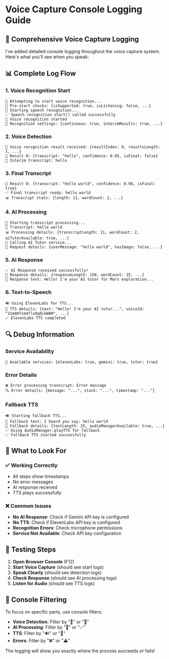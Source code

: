 # Voice Capture Console Logging Guide

## 🎤 **Comprehensive Voice Capture Logging**

I've added detailed console logging throughout the voice capture system. Here's what you'll see when you speak:

## 📊 **Complete Log Flow**

### **1. Voice Recognition Start**
```
🎤 Attempting to start voice recognition...
🔧 Pre-start checks: {isSupported: true, isListening: false, ...}
🚀 Starting speech recognition...
✅ Speech recognition start() called successfully
🎤 Voice recognition started
🔧 Recognition settings: {continuous: true, interimResults: true, ...}
```

### **2. Voice Detection**
```
🎤 Voice recognition result received: {resultIndex: 0, resultsLength: 1, ...}
📝 Result 0: {transcript: "hello", confidence: 0.95, isFinal: false}
🔄 Interim transcript: hello
```

### **3. Final Transcript**
```
📝 Result 0: {transcript: "hello world", confidence: 0.98, isFinal: true}
✅ Final transcript ready: hello world
📊 Transcript stats: {length: 11, wordCount: 2, ...}
```

### **4. AI Processing**
```
🎯 Starting transcript processing...
📝 Transcript: hello world
📊 Processing details: {transcriptLength: 11, wordCount: 2, aiTutorAvailable: true, ...}
🤖 Calling AI Tutor service...
📡 Request details: {userMessage: "hello world", hasImage: false, ...}
```

### **5. AI Response**
```
✅ AI Response received successfully!
📝 Response details: {responseLength: 150, wordCount: 25, ...}
💬 Response text: Hello! I'm your AI tutor for Mars exploration...
```

### **6. Text-to-Speech**
```
🔊 Using ElevenLabs for TTS...
🎵 TTS details: {text: "Hello! I'm your AI tutor...", voiceId: "21m00Tcm4TlvDq8ikWAM", ...}
✅ ElevenLabs TTS completed
```

## 🔍 **Debug Information**

### **Service Availability**
```
🔧 Available services: {elevenLabs: true, gemini: true, tutor: true}
```

### **Error Details**
```
❌ Error processing transcript: Error message
🔍 Error details: {message: "...", stack: "...", timestamp: "..."}
```

### **Fallback TTS**
```
🔊 Starting fallback TTS...
📝 Fallback text: I heard you say: hello world
🔧 Fallback details: {textLength: 25, audioManagerAvailable: true, ...}
✅ Using AudioManager.playTTS for fallback
✅ Fallback TTS started successfully
```

## 🎯 **What to Look For**

### **✅ Working Correctly**
- All steps show timestamps
- No error messages
- AI response received
- TTS plays successfully

### **❌ Common Issues**
- **No AI Response**: Check if Gemini API key is configured
- **No TTS**: Check if ElevenLabs API key is configured
- **Recognition Errors**: Check microphone permissions
- **Service Not Available**: Check API key configuration

## 🚀 **Testing Steps**

1. **Open Browser Console** (F12)
2. **Start Voice Capture** (should see start logs)
3. **Speak Clearly** (should see detection logs)
4. **Check Response** (should see AI processing logs)
5. **Listen for Audio** (should see TTS logs)

## 📱 **Console Filtering**

To focus on specific parts, use console filters:
- **Voice Detection**: Filter by "🎤" or "📝"
- **AI Processing**: Filter by "🤖" or "✅"
- **TTS**: Filter by "🔊" or "🎵"
- **Errors**: Filter by "❌" or "⚠️"

The logging will show you exactly where the process succeeds or fails!
